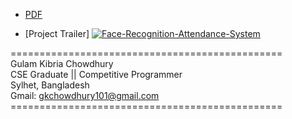 

* [PDF](https://github.com/GK-CPP/Face-Recognition-Attendance-System/blob/master/Face%20Recognition%20Attendance%20System.pdf)

* [Project Trailer] 
[![Face-Recognition-Attendance-System](https://img.youtube.com/vi/_qAYihx-MrI/0.jpg)](https://www.youtube.com/watch?v=_qAYihx-MrI)

=============================================== <br>
Gulam Kibria Chowdhury <br>
CSE Graduate || Competitive Programmer <br>
Sylhet, Bangladesh <br>
Gmail: gkchowdhury101@gmail.com <br>
=============================================== <br>